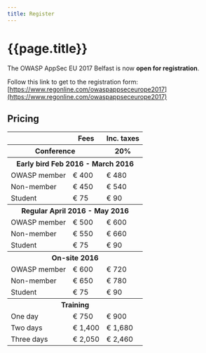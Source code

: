 ```yaml
---
title: Register
---
```

# {{page.title}}

The OWASP AppSec EU 2017 Belfast is now **open for registration**. 

Follow this link to get to the registration form:
[https://www.regonline.com/owaspappseceurope2017](https://www.regonline.com/owaspappseceurope2017)

## Pricing 

<table>
<tr><th class="hidden"></th><th>Fees</th><th>Inc. taxes</th></tr>
<tr class="blue"><th colspan="2">Conference</th><th>20%</th></tr>
<tr><th colspan="3">Early bird Feb 2016 - March 2016</th></tr>
<tr><td>OWASP member</td><td>€ 400</td><td>€ 480</td></tr>
<tr><td>Non-member</td><td>€ 450</td><td>€ 540</td></tr>
<tr><td>Student</td><td>€ 75</td><td>€ 90</td></tr>
<tr><th colspan="3">Regular April 2016 - May 2016</th></tr>
<tr><td>OWASP member</td><td>€ 500</td><td>€ 600</td></tr>
<tr><td>Non-member</td><td>€ 550</td><td>€ 660</td></tr>
<tr><td>Student</td><td>€ 75</td><td>€ 90</td></tr>
<tr><th colspan="3">On-site 2016</th></tr>
<tr><td>OWASP member</td><td>€ 600</td><td>€ 720</td></tr>
<tr><td>Non-member</td><td>€ 650</td><td>€ 780</td></tr>
<tr><td>Student</td><td>€ 75</td><td>€ 90</td></tr>
<tr class="blue"><th colspan="3">Training</th></tr>
<tr><td>One day</td><td>€ 750</td><td>€ 900</td></tr>
<tr><td>Two days</td><td>€ 1,400</td><td>€ 1,680</td></tr>
<tr><td>Three days</td><td>€ 2,050</td><td>€ 2,460</td></tr>
</table>